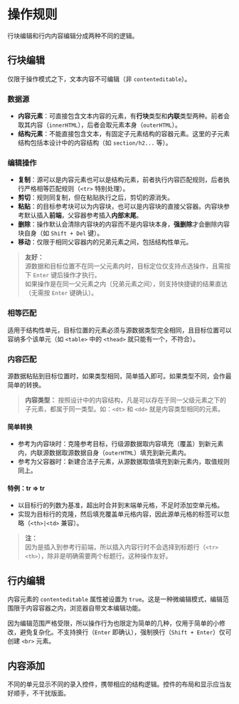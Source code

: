 # 操作规则

行块编辑和行内内容编辑分成两种不同的逻辑。


## 行块编辑

仅限于操作模式之下，文本内容不可编辑（非 `contenteditable`）。

### 数据源

- **内容元素**：可直接包含文本内容的元素，有**行块**类型和**内联**类型两种。前者会取其内容（`innerHTML`），后者会取元素本身（`outerHTML`）。
- **结构元素**：不能直接包含文本，有固定子元素结构的容器元素。这里的子元素结构包括本设计中的内容结构（如 `section/h2...` 等）。


### 编辑操作

- **复制**：源可以是内容元素也可以是结构元素，前者执行内容匹配规则，后者执行严格相等匹配规则（`<tr>` 特别处理）。
- **剪切**：规则同复制，但在粘贴执行之后，剪切的源消失。
- **粘贴**：的目标参考块可以为内容块，也可以是内容块的直接父容器。内容块参考默认插入**前端**，父容器参考插入**内部末尾**。
- **删除**：操作默认会清除内容块的内容而不是内容块本身，**强删除**才会删除内容块自身（如 `Shift + Del` 键）。
- **移动**：仅限于相同父容器内的兄弟元素之间，包括结构性单元。

> **友好：**<br>
> 源数据和目标位置不在同一父元素内时，目标定位仅支持点选操作，且需按下 `Enter` 键后操作才执行。<br>
> 如果操作是在同一父元素之内（兄弟元素之间），则支持快捷键的结果直达（无需按 `Enter` 键确认）。<br>


### 相等匹配

适用于结构性单元，目标位置的元素必须与源数据类型完全相同，且目标位置可以容纳多个该单元（如 `<table>` 中的 `<thead>` 就只能有一个，不符合）。


### 内容匹配

源数据粘贴到目标位置时，如果类型相同，简单插入即可。如果类型不同，会作最简单的转换。

> **内容类型：**
> 按照设计中的内容结构，凡是可以存在于同一父级元素之下的子元素，都属于同一类型。如：`<dt>` 和 `<dd>` 就是内容类型相同的元素。


#### 简单转换

- 参考为内容块时：克隆参考目标，行级源数据取内容填充（覆盖）到新元素内，内联源数据取源数据自身（`outerHTML`）填充到新元素内。
- 参考为父容器时：新建合法子元素，从源数据取值填充到新元素内，取值规则同上。


#### 特例：tr => tr

- 以目标行的列数为基准，超出时合并到末端单元格，不足时添加空单元格。
- 实现为目标行的克隆，然后填充覆盖单元格内容，因此源单元格的标签可以忽略（`<th>|<td>` 兼容）。

> **注：**<br>
> 因为是插入到参考行前端，所以插入内容行时不会选择到标题行（`<tr><th>`），除非是明确需要两个标题行。这种操作友好。



## 行内编辑

内容元素的 `contenteditable` 属性被设置为 `true`。这是一种微编辑模式，编辑范围限于内容容器之内，浏览器自带文本编辑功能。

因为编辑范围严格受限，所以操作行为也限定为简单的几种，仅用于简单的小修改，避免复杂化。不支持换行（`Enter` 即确认），强制换行（`Shift + Enter`）仅可创建 `<br>` 元素。


## 内容添加

不同的单元显示不同的录入控件，携带相应的结构逻辑。控件的布局和显示应当友好顺手，不干扰版面。
